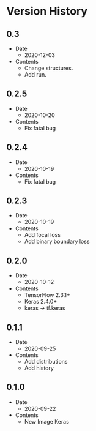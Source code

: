 # Version History

## 0.3

- Date
  - 2020-12-03
- Contents
  - Change structures.
  - Add run.

## 0.2.5

- Date
  - 2020-10-20
- Contents
  - Fix fatal bug

## 0.2.4

- Date
  - 2020-10-19
- Contents
  - Fix fatal bug

## 0.2.3

- Date
  - 2020-10-19
- Contents
  - Add focal loss
  - Add binary boundary loss

## 0.2.0

- Date
  - 2020-10-12
- Contents
  - TensorFlow 2.3.1+
  - Keras 2.4.0+
  - keras -> tf.keras

## 0.1.1

- Date
  - 2020-09-25
- Contents
  - Add distributions
  - Add history

## 0.1.0

- Date
  - 2020-09-22
- Contents
  - New Image Keras

